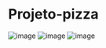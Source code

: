 # Projeto-pizza
![image](https://user-images.githubusercontent.com/88171582/133948672-eee67677-0f17-470a-ba42-bdf7cc119152.png)
![image](https://user-images.githubusercontent.com/88171582/133948683-020b6823-6302-48c2-9606-51dc5db10adc.png)
![image](https://user-images.githubusercontent.com/88171582/133948694-ec60ede6-49c7-4da6-b8b2-47e3054c95dd.png)
